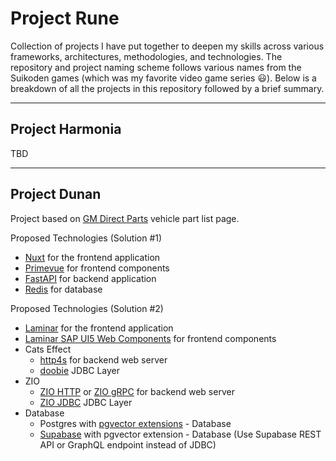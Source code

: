 # Project Rune
Collection of projects I have put together to deepen my skills across various frameworks, architectures, methodologies, and technologies.  The repository and project naming scheme follows various names from the Suikoden games (which was my favorite video game series :smiley:).  Below is a breakdown of all the projects in this repository followed by a brief summary.

---

## Project Harmonia
TBD

---

## Project Dunan
Project based on [GM Direct Parts](https://www.gmpartsdirect.com/) vehicle part list page.

Proposed Technologies (Solution #1)
- [Nuxt](https://nuxt.com/) for the frontend application
- [Primevue](https://primevue.org/) for frontend components
- [FastAPI](https://fastapi.tiangolo.com/) for backend application
- [Redis](https://redis.io/docs/stack/) for database

Proposed Technologies (Solution #2)
- [Laminar](https://laminar.dev/) for the frontend application
- [Laminar SAP UI5 Web Components](https://github.com/sherpal/LaminarSAPUI5Bindings) for frontend components
- Cats Effect
  - [http4s](https://http4s.org/) for backend web server
  - [doobie](https://tpolecat.github.io/doobie/index.html) JDBC Layer
- ZIO
  - [ZIO HTTP](https://zio.dev/zio-http/) or [ZIO gRPC](https://zio.dev/ecosystem/community/zio-grpc) for backend web server
  - [ZIO JDBC](https://zio.dev/zio-jdbc/) JDBC Layer
- Database
  - Postgres with [pgvector extensions](https://github.com/pgvector/pgvector) - Database
  - [Supabase](https://supabase.com/) with pgvector extension - Database (Use Supabase REST API or GraphQL endpoint instead of JDBC)

